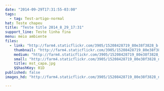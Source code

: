 ```yaml
---
date: "2014-09-29T17:31:55-03:00"
tags:
  - tag: Test-artigo-normal
hat: Teste chapeu
title: "Teste title 2014_8_29_17:31"
support_line: Teste linha fina
menu: meio ambiente
files:
  - link: "http://farm4.staticflickr.com/3905/15208428719_80e38f3828_b.jpg"
    thumbnail: "http://farm4.staticflickr.com/3905/15208428719_80e38f3828_t.jpg"
    medium: "http://farm4.staticflickr.com/3905/15208428719_80e38f3828_z.jpg"
    small: "http://farm4.staticflickr.com/3905/15208428719_80e38f3828_n.jpg"
    title: mst_capa.jpg
    $$hashKey: 01D
published: false
images_hd: "http://farm4.staticflickr.com/3905/15208428719_80e38f3828_n.jpg"

---
```

